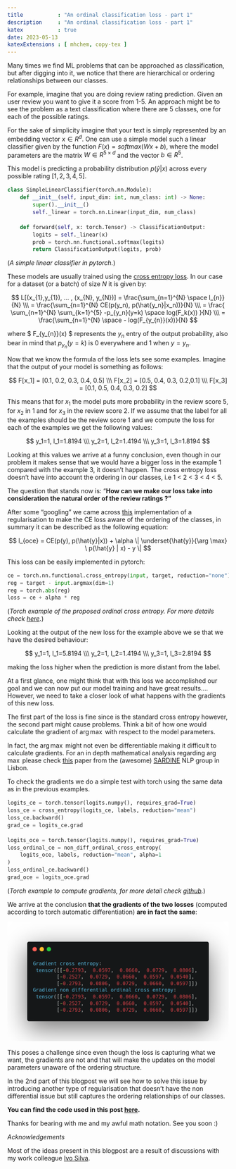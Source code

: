 ```yaml
---
title           : "An ordinal classification loss - part 1"
description     : "An ordinal classification loss - part 1"
katex           : true
date: 2023-05-13
katexExtensions : [ mhchem, copy-tex ]
---
```


Many times we find ML problems that can be approached as classification, but after digging into it, we notice that there are hierarchical or ordering relationships between our classes.

For example, imagine that you are doing review rating prediction. Given an user review you want to give it a score from 1-5. An approach might be to see the problem as a text classification where there are 5 classes, one for each of the possible ratings.

For the sake of simplicity imagine that your text is simply represented by an embedding vector $x \in R^d$.  One can use a simple model such a linear classifier given by the function $F(x) = softmax(Wx + b)$, where the model parameters are the matrix $W \in R^{5 \times d}$ and the vector $b \in R^5$. 

This model is predicting a probability distribution $p(\hat{y}|x$) across every possible rating $[1, 2,3,4,5]$.

```python
class SimpleLinearClassifier(torch.nn.Module):
    def __init__(self, input_dim: int, num_class: int) -> None:
        super().__init__()
        self._linear = torch.nn.Linear(input_dim, num_class)

    def forward(self, x: torch.Tensor) -> ClassificationOutput:
        logits = self._linear(x)
        prob = torch.nn.functional.softmax(logits)
        return ClassificationOutput(logits, prob)
```
(*A simple linear classifier in pytorch.*)

These models are usually trained using the [cross entropy loss](https://pytorch.org/docs/stable/generated/torch.nn.CrossEntropyLoss.html). In our case for a dataset (or a batch) of size $N$ it is given by:

$$
    L[(x_{1},y_{1}), ... , (x_{N}, y_{N})] = 
    \frac{\sum_{n=1}^{N} \space l_{n}}{N} \\\
    = \frac{\sum_{n=1}^{N} CE(p(y_n), p(\hat{y_n}|x_n))}{N} \\\
    = \frac{
        \sum_{n=1}^{N} 
        \sum_{k=1}^{5} -p_{y_n}(y=k) 
        \space log(F_k(x))
    }{N}  \\\
    = \frac{\sum_{n=1}^{N} \space  - log(F_{y_{n}}(x))}{N}
$$

where $ F_{y_{n}}(x) $ represents the $y_{n}$ entry of the output probability, also bear in mind that $p_{y_n}(y=k)$ is 0 everywhere and 1 when $y=y_n$.

Now that we know the formula of the loss lets see some examples. Imagine that the output of your model is something as follows:

$$
    F[x_1] = [0.1, 0.2, 0.3, 0.4, 0.5] \\\
    F[x_2] = [0.5, 0.4, 0.3, 0.2,0.1] \\\
    F[x_3] = [0.1, 0.5, 0.4, 0.3, 0.2]
$$

This means that for $x_1$ the model puts more probability in the review score 5, for $x_2$ in 1 and for $x_3$ in the review score 2.
If we assume that the label for all the examples should be the review score 1 and we compute the loss for each of the examples we get the following values:

$$
    y_1=1, l_1=1.8194 \\\
    y_2=1, l_2=1.4194 \\\
    y_3=1, l_3=1.8194
$$

Looking at this values we arrive at a funny conclusion, even though in our problem it makes sense that we would have a bigger loss in the example 1 compared with the example 3, it doesn’t happen. The cross entropy loss doesn’t have into account the ordering in our classes, i.e 1 < 2 < 3 < 4 < 5.

The question that stands now is: “**How can we make our loss take into consideration the natural order of the review ratings ?”**

After some “googling” we came across [this](https://github.com/JHart96/keras_ordinal_categorical_crossentropy) implementation of a regularisation to make the CE loss aware of the ordering of the classes, in summary it can be described as the following equation:

$$
    l_{oce} = CE(p(y), p(\hat{y}|x)) + \alpha \| \underset{\hat{y}}{\arg \max} \ p(\hat{y} | x) - y \|
$$

This loss can be easily implemented in pytorch:

```python
ce = torch.nn.functional.cross_entropy(input, target, reduction="none")
reg = target - input.argmax(dim=1)
reg = torch.abs(reg)
loss = ce + alpha * reg
```
(*Torch example of the proposed ordinal cross entropy. For more details check [here](https://github.com/candeiasalexandre/ordinal-classification-loss/blob/d0a0cf3d9a5e77cfa14772ea0b584e0f045e1903/ordinal_classification_loss/loss.py#L4).*)

Looking at the output of the new loss for the example above we se that we have the desired behaviour:

$$
    y_1=1, l_1=5.8194 \\\
    y_2=1, l_2=1.4194 \\\
    y_3=1, l_3=2.8194
$$

making the loss higher when the prediction is more distant from the label.

At a first glance, one might think that with this loss we accomplished our goal and we can now put our model training and have great results…. However, we need to take a closer look of what happens with the gradients of this new loss. 

The first part of the loss is fine since is the standard cross entropy however, the second part might cause problems. Think a bit of how one would calculate the gradient of $\arg \max$ with respect to the model parameters. 

In fact, the $\arg \max$ might not even be differentiable making it difficult to calculate gradients. For an in depth mathematical analysis regarding $\arg \max$ please check [this](https://arxiv.org/pdf/2301.07473.pdf) paper from the (awesome) [SARDINE](https://sardine-lab.github.io/) NLP group in Lisbon.

To check the gradients we do a simple test with torch using the same data as in the previous examples.

```python
logits_ce = torch.tensor(logits.numpy(), requires_grad=True)
loss_ce = cross_entropy(logits_ce, labels, reduction="mean")
loss_ce.backward()
grad_ce = logits_ce.grad

logits_oce = torch.tensor(logits.numpy(), requires_grad=True)
loss_ordinal_ce = non_diff_ordinal_cross_entropy(
    logits_oce, labels, reduction="mean", alpha=1
)
loss_ordinal_ce.backward()
grad_oce = logits_oce.grad
```
(*Torch example to compute gradients, for more detail check [github](https://github.com/candeiasalexandre/ordinal-classification-loss/blob/d0a0cf3d9a5e77cfa14772ea0b584e0f045e1903/tests/test_loss.py#L49).*)

We arrive at the conclusion **that the gradients of the two losses** (computed according to torch automatic differentiation) **are in fact the same**:

![Gradient values](/posts/img/an-ordinal-classification-loss-part_1/gradients.png)

This poses a challenge since even though the loss is capturing what we want, the gradients are not and that will make the updates on the model parameters unaware of the ordering structure.

In the 2nd part of this blogpost we will see how to solve this issue by introducing another type of regularisation that doesn’t have the non differential issue but still captures the ordering relationships of our classes.

**You can find the code used in this post [here](https://github.com/candeiasalexandre/ordinal-classification-loss/tree/main).**

Thanks for bearing with me and my awful math notation. See you soon :) 

*Acknowledgements*

Most of the ideas present in this blogpost are a result of discussions with my work colleague [Ivo Silva](https://www.linkedin.com/in/ivo-silva-744021109/).
